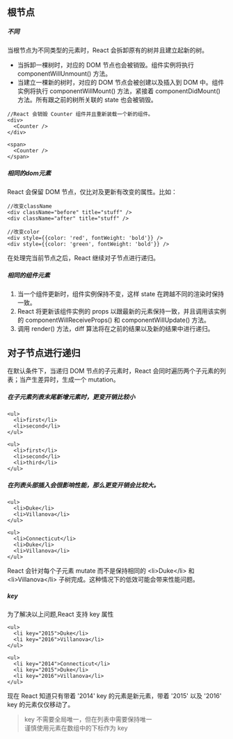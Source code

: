 ## 根节点
##### 不同
当根节点为不同类型的元素时，React 会拆卸原有的树并且建立起新的树。
- 当拆卸一棵树时，对应的 DOM 节点也会被销毁。组件实例将执行 componentWillUnmount() 方法。
- 当建立一棵新的树时，对应的 DOM 节点会被创建以及插入到 DOM 中。组件实例将执行 componentWillMount() 方法，紧接着 componentDidMount() 方法。所有跟之前的树所关联的 state 也会被销毁。
```
//React 会销毁 Counter 组件并且重新装载一个新的组件。
<div>
  <Counter />
</div>

<span>
  <Counter />
</span>
```
##### 相同的dom元素
React 会保留 DOM 节点，仅比对及更新有改变的属性。比如：
```
//改变className
<div className="before" title="stuff" />
<div className="after" title="stuff" />

//改变color
<div style={{color: 'red', fontWeight: 'bold'}} />
<div style={{color: 'green', fontWeight: 'bold'}} />
```
在处理完当前节点之后，React 继续对子节点进行递归。
##### 相同的组件元素
1. 当一个组件更新时，组件实例保持不变，这样 state 在跨越不同的渲染时保持一致。
2. React 将更新该组件实例的 props 以跟最新的元素保持一致，并且调用该实例的 componentWillReceiveProps() 和 componentWillUpdate() 方法。
3. 调用 render() 方法，diff 算法将在之前的结果以及新的结果中进行递归。
## 对子节点进行递归
在默认条件下，当递归 DOM 节点的子元素时，React 会同时遍历两个子元素的列表；当产生差异时，生成一个 mutation。
##### 在子元素列表末尾新增元素时，更变开销比较小
```
<ul>
  <li>first</li>
  <li>second</li>
</ul>

<ul>
  <li>first</li>
  <li>second</li>
  <li>third</li>
</ul>
```
##### 在列表头部插入会很影响性能，那么更变开销会比较大。
```
<ul>
  <li>Duke</li>
  <li>Villanova</li>
</ul>

<ul>
  <li>Connecticut</li>
  <li>Duke</li>
  <li>Villanova</li>
</ul>
```
React 会针对每个子元素 mutate 而不是保持相同的 \<li>Duke\</li> 和 \<li>Villanova\</li> 子树完成。这种情况下的低效可能会带来性能问题。
##### key
为了解决以上问题,React 支持 key 属性
```
<ul>
  <li key="2015">Duke</li>
  <li key="2016">Villanova</li>
</ul>

<ul>
  <li key="2014">Connecticut</li>
  <li key="2015">Duke</li>
  <li key="2016">Villanova</li>
</ul>
```
现在 React 知道只有带着 '2014' key 的元素是新元素，带着 '2015' 以及 '2016' key 的元素仅仅移动了。
>  key 不需要全局唯一，但在列表中需要保持唯一  
谨慎使用元素在数组中的下标作为 key

